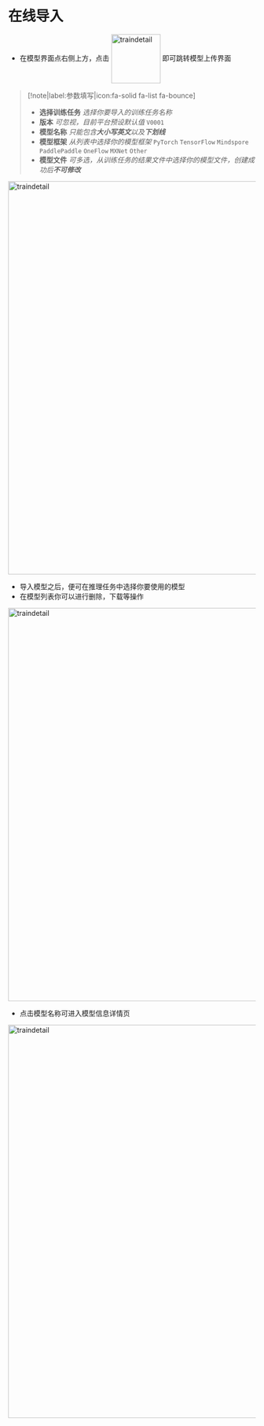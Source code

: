 # 在线导入

- 在模型界面点右侧上方，点击 <img src="_media/model/online-buttom.png" width = "100" alt="traindetail" align=center /> 即可跳转模型上传界面

> [!note|label:参数填写|icon:fa-solid fa-list fa-bounce]
> - **选择训练任务** *选择你要导入的训练任务名称*
> - **版本** *可忽视，目前平台预设默认值* `V0001`
> - **模型名称** *只能包含**大小写英文**以及**下划线***
> - **模型框架** *从列表中选择你的模型框架* `PyTorch` `TensorFlow` `Mindspore` `PaddlePaddle` `OneFlow` `MXNet` `Other`
> - **模型文件** *可多选，从训练任务的结果文件中选择你的模型文件，创建成功后**不可修改***

<img src="_media/model/online-create.png" width = "800" alt="traindetail" align=middle />

- 导入模型之后，便可在推理任务中选择你要使用的模型
- 在模型列表你可以进行删除，下载等操作

<img src="_media/model/list-online.png" width = "800" alt="traindetail" align=middle />

- 点击模型名称可进入模型信息详情页

<img src="_media/model/online-detail.png" width = "800" alt="traindetail" align=middle />